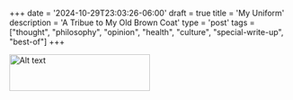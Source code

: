 +++
date = '2024-10-29T23:03:26-06:00'
draft = true
title = 'My Uniform'
description = 'A Tribue to My Old Brown Coat'
type = 'post'
tags = ["thought", "philosophy", "opinion", "health", "culture", "special-write-up", "best-of"]
+++


<div>
  <img src="https://julianwest.me/Blog/posts/BrownJacket\FirstJacketPic.jpeg" alt="Alt text" width="250" height="65">
</div><br />